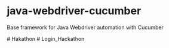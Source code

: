 # java-webdriver-cucumber

Base framework for Java Webdriver automation with Cucumber

#   H a k a t h o n  
 #   L o g i n _ H a c k a t h o n  
 